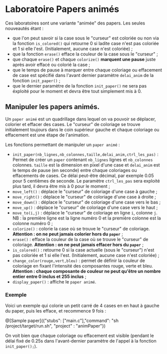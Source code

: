 # Laboratoire Papers animés

Ces laboratoires sont une variante "animée" des papers. Les seules nouveautés étant :
- que l'on peut savoir si la case sous le "curseur" est coloriée ou non via la fonction `is_colored()` qui retourne 0 si ladite case n'est pas coloriée et 1 si elle l'est. (Initialement, aucune case n'est coloriée) ;
- que la fonction `erase()` efface la couleur de la case sous le "curseur" ;
- que chaque `erase()` et chaque `colorize()` **marquent une pause** juste après avoir effacé ou colorié la case ;
- que le temps de pause à marquer entre chaque coloriage ou effacement de case est spécifié dans l'avant dernier paramètre `delai_anim` de la fonction `init_paper()` ;
- que le dernier paramètre de la fonction `init_paper()` ne sera pas éxploité pour le moment et devra être tout simplement mis à 0.

## Manipuler les papers animés.

Un `paper animé` est un quadrillage dans lequel on va pouvoir se déplacer, colorier et effacer des cases. Le "curseur" de coloriage se trouve initialement toujours dans le coin supérieur gauche et chaque coloriage ou effacement est une étape de l'animation.

Les fonctions permettant de manipuler un `paper animé` :
- `init_paper(nb_lignes,nb_colonnes,taille,delai_anim,ctrl_les_pas)` : Permet de créer un `paper` contenant `nb_lignes` lignes et `nb_colonnes` colonnes. `taille` est la dimension en pixel d'une case et `delai_anim` est le temps de pause (en seconde) entre chaque coloriages ou effacements de cases. Ce délai peut-être décimal, par exemple 0.05 pour 5 centièmes de seconde. Le paramètre `ctrl_les_pas` sera exploité plus tard, il devra être mis à 0 pour le moment ;
- `move_left()` : déplace le "curseur" de coloriage d'une case à gauche ;
- `move_right()` : déplace le "curseur" de coloriage d'une case à droite ;
- `move_down()` : déplace le "curseur" de coloriage d'une case vers le bas ;
- `move_up()`  : déplace le "curseur" de coloriage d'une case vers le haut ;
- `move_to(i,j)` : déplace le "curseur" de coloriage en ligne `i`, colonne `j`. NB : la première ligne est la ligne numéro 0 et la première colonne est la colonne numéro 0 ;
- `colorize()` : colorie la case où se trouve le "curseur" de coloriage. **Attention : on ne peut jamais colorier hors du `paper`** ;
- `erase()` : efface la couleur de la case où se trouve le "curseur" de coloriage. **Attention : on ne peut jamais effacer hors du `paper`** ;
- `is_colored()` : retourne 0 si la case actuelle (sous le "curseur") n'est pas coloriée et 1 si elle l'est. (Initialement, aucune case n'est coloriée) ;
- `change_color(rouge,vert,bleu)` : permet de définir la couleur de coloriage en fixant l'intensité des composantes rouge, verte et bleu. **Attention : chaque composante de couleur ne peut qu'être un nombre entier entre 0 inclus et 255 inclus** ;
- `display_paper()` : affiche le `paper animé`.

### Exemple

Voici un exemple qui colorie un petit carré de 4 cases en en haut à gauche du paper, puis les efface, et recommence 9 fois :

@[Sample paper]({"stubs": ["main.c"],"command": "sh /project/target/run.sh", "project" : "animPaper"})

On voit bien que chaque coloriage ou effacement est visible (pendant le délai fixé de 0.25s dans l'avant-dernier paramètre de l'appel à la fonction `init_paper();`).
